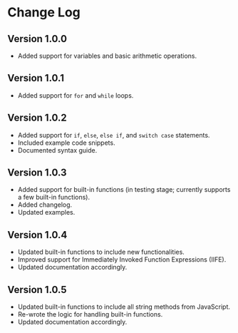 # Change Log

## Version 1.0.0

- Added support for variables and basic arithmetic operations.

## Version 1.0.1

- Added support for `for` and `while` loops.

## Version 1.0.2

- Added support for `if`, `else`, `else if`, and `switch case` statements.
- Included example code snippets.
- Documented syntax guide.

## Version 1.0.3

- Added support for built-in functions (in testing stage; currently supports a few built-in functions).
- Added changelog.
- Updated examples.

## Version 1.0.4

- Updated built-in functions to include new functionalities.
- Improved support for Immediately Invoked Function Expressions (IIFE).
- Updated documentation accordingly.

## Version 1.0.5

- Updated built-in functions to include all string methods from JavaScript.
- Re-wrote the logic for handling built-in functions.
- Updated documentation accordingly.
